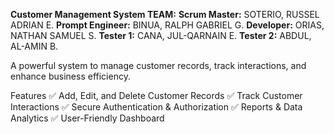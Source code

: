 **Customer Management System
TEAM:**
**Scrum Master:** 
SOTERIO, RUSSEL ADRIAN E.
**Prompt Engineer:** 
BINUA, RALPH GABRIEL G.
**Developer:** 
ORIAS, NATHAN SAMUEL S.
**Tester 1:** 
CANA, JUL-QARNAIN E.
**Tester 2:** 
ABDUL, AL-AMIN B.

A powerful system to manage customer records, track interactions, and enhance business efficiency.

Features
✅ Add, Edit, and Delete Customer Records
✅ Track Customer Interactions
✅ Secure Authentication & Authorization
✅ Reports & Data Analytics
✅ User-Friendly Dashboard

